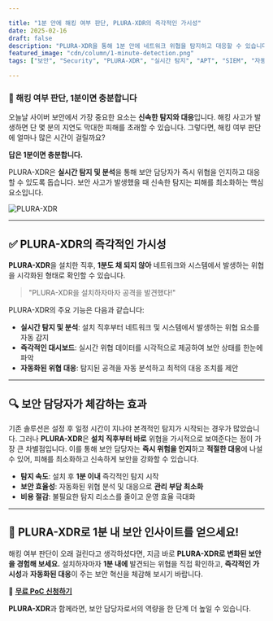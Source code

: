 ```yaml
---

title: "1분 안에 해킹 여부 판단, PLURA-XDR의 즉각적인 가시성"
date: 2025-02-16
draft: false
description: "PLURA-XDR을 통해 1분 안에 네트워크 위협을 탐지하고 대응할 수 있습니다. 즉각적인 가시성과 자동화된 대응으로 보안을 혁신하세요."
featured_image: "cdn/column/1-minute-detection.png"
tags: ["보안", "Security", "PLURA-XDR", "실시간 탐지", "APT", "SIEM", "자동화"]

---
```


### 🚀 해킹 여부 판단, 1분이면 충분합니다

오늘날 사이버 보안에서 가장 중요한 요소는 **신속한 탐지와 대응**입니다. 해킹 사고가 발생하면 단 몇 분의 지연도 막대한 피해를 초래할 수 있습니다. 그렇다면, 해킹 여부 판단에 얼마나 많은 시간이 걸릴까요?  

**답은 1분이면 충분합니다.**

PLURA-XDR은 **실시간 탐지 및 분석**을 통해 보안 담당자가 즉시 위협을 인지하고 대응할 수 있도록 돕습니다. 보안 사고가 발생했을 때 신속한 탐지는 피해를 최소화하는 핵심 요소입니다.

![PLURA-XDR](https://blog.plura.io/cdn/column/1-minute-detection.png)

<!--more-->

---
## ✅ PLURA-XDR의 즉각적인 가시성

**PLURA-XDR**을 설치한 직후, **1분도 채 되지 않아** 네트워크와 시스템에서 발생하는 위협을 시각화된 형태로 확인할 수 있습니다.

> "PLURA-XDR을 설치하자마자 공격을 발견했다!"  

PLURA-XDR의 주요 기능은 다음과 같습니다:

- **실시간 탐지 및 분석**: 설치 직후부터 네트워크 및 시스템에서 발생하는 위협 요소를 자동 감지
- **즉각적인 대시보드**: 실시간 위협 데이터를 시각적으로 제공하여 보안 상태를 한눈에 파악
- **자동화된 위협 대응**: 탐지된 공격을 자동 분석하고 최적의 대응 조치를 제안

---
## 🔍 보안 담당자가 체감하는 효과

기존 솔루션은 설정 후 일정 시간이 지나야 본격적인 탐지가 시작되는 경우가 많았습니다. 그러나 **PLURA-XDR**은 **설치 직후부터 바로** 위협을 가시적으로 보여준다는 점이 가장 큰 차별점입니다. 이를 통해 보안 담당자는 **즉시 위험을 인지**하고 **적절한 대응**에 나설 수 있어, 피해를 최소화하고 신속하게 보안을 강화할 수 있습니다.

- **탐지 속도**: 설치 후 **1분 이내** 즉각적인 탐지 시작
- **보안 효율성**: 자동화된 위협 분석 및 대응으로 **관리 부담 최소화**
- **비용 절감**: 불필요한 탐지 리소스를 줄이고 운영 효율 극대화

---
## 📢 PLURA-XDR로 1분 내 보안 인사이트를 얻으세요!

해킹 여부 판단이 오래 걸린다고 생각하셨다면, 지금 바로 **PLURA-XDR로 변화된 보안을 경험해 보세요.** 설치하자마자 **1분 내에** 발견되는 위협을 직접 확인하고, **즉각적인 가시성**과 **자동화된 대응**이 주는 보안 혁신을 체감해 보시기 바랍니다.

🔗 **[무료 PoC 신청하기](https://www.plura.io/signup)**

**PLURA-XDR**과 함께라면, 보안 담당자로서의 역량을 한 단계 더 높일 수 있습니다.
